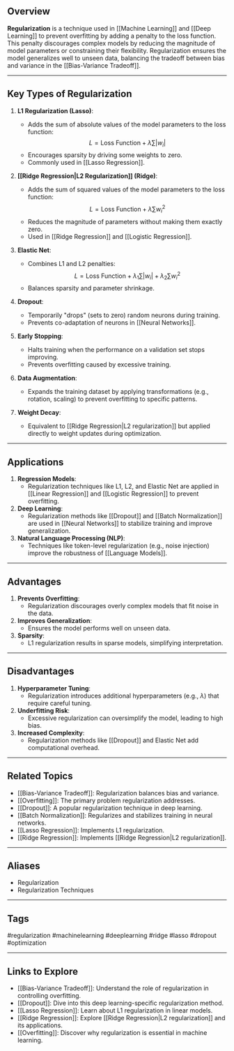 ## Overview
**Regularization** is a technique used in [[Machine Learning]] and [[Deep Learning]] to prevent overfitting by adding a penalty to the loss function. This penalty discourages complex models by reducing the magnitude of model parameters or constraining their flexibility. Regularization ensures the model generalizes well to unseen data, balancing the tradeoff between bias and variance in the [[Bias-Variance Tradeoff]].

---

## Key Types of Regularization

1. **L1 Regularization (Lasso)**:
   - Adds the sum of absolute values of the model parameters to the loss function:
     $$
     L = \text{Loss Function} + \lambda \sum |w_i|
     $$
   - Encourages sparsity by driving some weights to zero.
   - Commonly used in [[Lasso Regression]].

2. **[[Ridge Regression|L2 Regularization]] (Ridge)**:
   - Adds the sum of squared values of the model parameters to the loss function:
     $$
     L = \text{Loss Function} + \lambda \sum w_i^2
     $$
   - Reduces the magnitude of parameters without making them exactly zero.
   - Used in [[Ridge Regression]] and [[Logistic Regression]].

3. **Elastic Net**:
   - Combines L1 and L2 penalties:
     $$
     L = \text{Loss Function} + \lambda_1 \sum |w_i| + \lambda_2 \sum w_i^2
     $$
   - Balances sparsity and parameter shrinkage.

4. **Dropout**:
   - Temporarily "drops" (sets to zero) random neurons during training.
   - Prevents co-adaptation of neurons in [[Neural Networks]].

5. **Early Stopping**:
   - Halts training when the performance on a validation set stops improving.
   - Prevents overfitting caused by excessive training.

6. **Data Augmentation**:
   - Expands the training dataset by applying transformations (e.g., rotation, scaling) to prevent overfitting to specific patterns.

7. **Weight Decay**:
   - Equivalent to [[Ridge Regression|L2 regularization]] but applied directly to weight updates during optimization.

---

## Applications

1. **Regression Models**:
   - Regularization techniques like L1, L2, and Elastic Net are applied in [[Linear Regression]] and [[Logistic Regression]] to prevent overfitting.
2. **Deep Learning**:
   - Regularization methods like [[Dropout]] and [[Batch Normalization]] are used in [[Neural Networks]] to stabilize training and improve generalization.
3. **Natural Language Processing (NLP)**:
   - Techniques like token-level regularization (e.g., noise injection) improve the robustness of [[Language Models]].

---

## Advantages

1. **Prevents Overfitting**:
   - Regularization discourages overly complex models that fit noise in the data.
2. **Improves Generalization**:
   - Ensures the model performs well on unseen data.
3. **Sparsity**:
   - L1 regularization results in sparse models, simplifying interpretation.

---

## Disadvantages

1. **Hyperparameter Tuning**:
   - Regularization introduces additional hyperparameters (e.g., $\lambda$) that require careful tuning.
2. **Underfitting Risk**:
   - Excessive regularization can oversimplify the model, leading to high bias.
3. **Increased Complexity**:
   - Regularization methods like [[Dropout]] and Elastic Net add computational overhead.

---

## Related Topics

- [[Bias-Variance Tradeoff]]: Regularization balances bias and variance.
- [[Overfitting]]: The primary problem regularization addresses.
- [[Dropout]]: A popular regularization technique in deep learning.
- [[Batch Normalization]]: Regularizes and stabilizes training in neural networks.
- [[Lasso Regression]]: Implements L1 regularization.
- [[Ridge Regression]]: Implements [[Ridge Regression|L2 regularization]].

---

## Aliases
- Regularization
- Regularization Techniques

---

## Tags
#regularization #machinelearning #deeplearning #ridge #lasso #dropout #optimization

---

## Links to Explore
- [[Bias-Variance Tradeoff]]: Understand the role of regularization in controlling overfitting.
- [[Dropout]]: Dive into this deep learning-specific regularization method.
- [[Lasso Regression]]: Learn about L1 regularization in linear models.
- [[Ridge Regression]]: Explore [[Ridge Regression|L2 regularization]] and its applications.
- [[Overfitting]]: Discover why regularization is essential in machine learning.